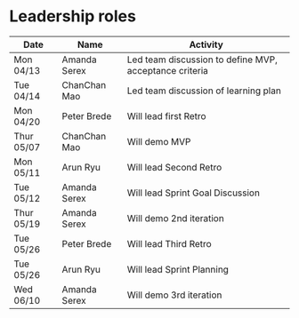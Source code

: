 # Leadership roles

| Date       | Name         | Activity                                               |
| ---------- | ------------ | ------------------------------------------------------ |
| Mon 04/13  | Amanda Serex | Led team discussion to define MVP, acceptance criteria |
| Tue 04/14  | ChanChan Mao | Led team discussion of learning plan                   |
| Mon 04/20  | Peter Brede  | Will lead first Retro                                  |
| Thur 05/07 | ChanChan Mao | Will demo MVP                                          |
| Mon 05/11  | Arun Ryu     | Will lead Second Retro                                 |
| Tue 05/12  | Amanda Serex | Will lead Sprint Goal Discussion                       |
| Thur 05/19 | Amanda Serex | Will demo 2nd iteration                                |
| Tue 05/26  | Peter Brede  | Will lead Third Retro                                  |
| Tue 05/26  | Arun Ryu     | Will lead Sprint Planning                              |
| Wed 06/10  | Amanda Serex | Will demo 3rd iteration                                |
